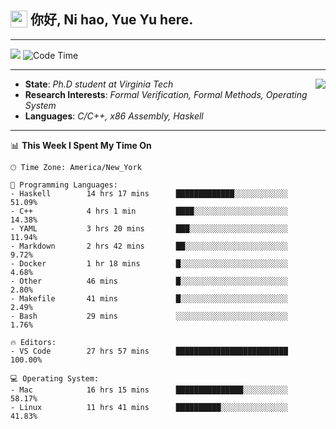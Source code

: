 <h2> <img style="vertical-align: text-bottom;" src=https://slackmojis.com/emojis/13253-yay-frog/download/ width=27> 你好, Ni hao, Yue Yu here. </h2>

---

![](https://visitor-badge.glitch.me/badge?page_id=fishjump.fishjump&amp;left_color=gray&amp;right_color=red) ![Code Time](https://img.shields.io/badge/Code%20Time-156%20hrs%2049%20mins-blue)

---

<img align='right' src=https://slackmojis.com/emojis/5264-coding/download> </td>

- **State**: *Ph.D student at Virginia Tech*
- **Research Interests**: *Formal Verification, Formal Methods, Operating System*
- **Languages**: *C/C++, x86 Assembly, Haskell*

---


📊 **This Week I Spent My Time On** 

```text
🕑︎ Time Zone: America/New_York

💬 Programming Languages:
- Haskell        14 hrs 17 mins      █████████████░░░░░░░░░░░░     51.09%
- C++            4 hrs 1 min         ████░░░░░░░░░░░░░░░░░░░░░     14.38%
- YAML           3 hrs 20 mins       ███░░░░░░░░░░░░░░░░░░░░░░     11.94%
- Markdown       2 hrs 42 mins       ██░░░░░░░░░░░░░░░░░░░░░░░     9.72%
- Docker         1 hr 18 mins        █░░░░░░░░░░░░░░░░░░░░░░░░     4.68%
- Other          46 mins             █░░░░░░░░░░░░░░░░░░░░░░░░     2.80%
- Makefile       41 mins             █░░░░░░░░░░░░░░░░░░░░░░░░     2.49%
- Bash           29 mins             ░░░░░░░░░░░░░░░░░░░░░░░░░     1.76%

🔥 Editors:
- VS Code        27 hrs 57 mins      █████████████████████████     100.00%

💻 Operating System:
- Mac            16 hrs 15 mins      ███████████████░░░░░░░░░░     58.17%
- Linux          11 hrs 41 mins      ██████████░░░░░░░░░░░░░░░     41.83%
```

